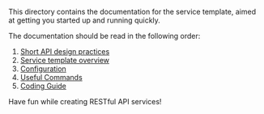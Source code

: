 This directory contains the documentation for the service template, aimed at
getting you started up and running quickly.

The documentation should be read in the following order:

1. [Short API design practices](api-design.md)
2. [Service template overview](template.md)
3. [Configuration](config.md)
4. [Useful Commands](commands.md)
5. [Coding Guide](coding.md)

Have fun while creating RESTful API services!

